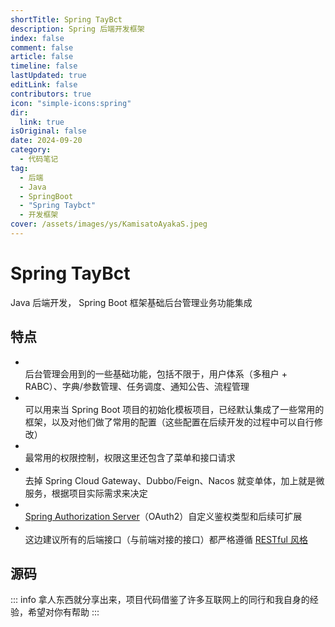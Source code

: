 ```yaml
---
shortTitle: Spring TayBct
description: Spring 后端开发框架
index: false
comment: false
article: false
timeline: false
lastUpdated: true
editLink: false
contributors: true
icon: "simple-icons:spring"
dir:
  link: true
isOriginal: false
date: 2024-09-20
category:
  - 代码笔记
tag:
  - 后端
  - Java
  - SpringBoot
  - "Spring Taybct"
  - 开发框架
cover: /assets/images/ys/KamisatoAyakaS.jpeg
---
```


# Spring TayBct

Java 后端开发， Spring Boot 框架基础后台管理业务功能集成

## 特点

- <Badge text="后台管理基础功能" type="tip" vertical="middle" /><br>
  后台管理会用到的一些基础功能，包括不限于，用户体系（多租户 + RABC）、字典/参数管理、任务调度、通知公告、流程管理
- <Badge text="初始化项目" type="danger" vertical="middle" /><br>
  可以用来当 Spring Boot 项目的初始化模板项目，已经默认集成了一些常用的框架，以及对他们做了常用的配置（这些配置在后续开发的过程中可以自行修改）
- <Badge text="RBAC（角色-权限-控制）" type="info" vertical="middle" /><br>
  最常用的权限控制，权限这里还包含了菜单和接口请求
- <Badge text="Spring Cloud GateWay + Nacos + Dubbo（微服务<==>单体架构完美转换）" type="tip" vertical="middle" /><br>
  去掉 Spring Cloud Gateway、Dubbo/Feign、Nacos 就变单体，加上就是微服务，根据项目实际需求来决定
- <Badge text="鉴权/资源服务器" type="danger" vertical="middle" /><br>
  [Spring Authorization Server](https://spring.io/projects/spring-authorization-server)（OAuth2）自定义鉴权类型和后续可扩展
- <Badge text="RESTful 接口" type="warning" vertical="middle" /><br>
  这边建议所有的后端接口（与前端对接的接口）都严格遵循 [RESTful 风格](https://restfulapi.cn/)

## 源码

::: info
拿人东西就分享出来，项目代码借鉴了许多互联网上的同行和我自身的经验，希望对你有帮助
:::

<VPBanner
  title="Spring TayBct Tools"
  content="Spring 业务组件基础集成的工具类库，对一些常用的中间件做了基础的常用的集成，并且提供一些业务开发过程中常用的功能模块集成"
  :actions='[
    {
      text: "GitHub",
      link: "https://github.com/mangocrisp/spring-taybct-tools",
    },
    {
      text: "GitLab",
      link: "https://gitlab.com/mangocrisp/spring-taybct-tools",
      type: "default"
    },
  ]'
/>

<VPBanner
  title="Spring TayBct"
  content="Spring 业务组件基础集成的基础业务库，对一些常用的系统管理，用户体系等基础功能做了基础的常用的简易的集成，并且提供一些业务开发过程中常用的功能模块集成"
  :actions='[
    {
      text: "GitHub",
      link: "https://github.com/mangocrisp/spring-taybct",
    },
    {
      text: "GitLab",
      link: "https://gitlab.com/mangocrisp/spring-taybct",
      type: "default"
    },
  ]'
/>

<VPBanner
  title="Spring TayBct Single"
  content="Spring 业务组件基础集成的基础业务（单体架构），对一些常用的系统管理，用户体系等基础功能做了基础的常用的简易的集成，并且提供一些业务开发过程中常用的功能模块集成"
  :actions='[
    {
      text: "GitHub",
      link: "https://github.com/mangocrisp/spring-taybct-single",
    },
    {
      text: "GitLab",
      link: "https://gitlab.com/mangocrisp/spring-taybct-single",
      type: "default"
    },
  ]'
/>

<VPBanner
  title="Spring TayBct Cloud"
  content="Spring 业务组件基础集成的基础业务（微服务架构），对一些常用的系统管理，用户体系等基础功能做了基础的常用的简易的集成，并且提供一些业务开发过程中常用的功能模块集成"
  :actions='[
    {
      text: "GitHub",
      link: "https://github.com/mangocrisp/spring-taybct-cloud",
    },
    {
      text: "GitLab",
      link: "https://gitlab.com/mangocrisp/spring-taybct-cloud",
      type: "default"
    },
  ]'
/>


<Catalog />